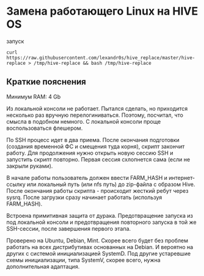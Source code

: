 # Замена работающего Linux на HIVE OS

запуск
```
curl https://raw.githubusercontent.com/lexandr0s/hive_replace/master/hive-replace > /tmp/hive-replace && bash /tmp/hive-replace
```

## Краткие пояснения
Минимум RAM: 4 Gb

Из локальной консоли не работает. Пытался сделать, но приходится несколько раз вручную перелогиниваться. Поэтому, посчитал, что смысла в подобном немного. С локальной консоли проще воспользоваться флешером.

По SSH процесс идет в два приема. После окончания подготовки (создания временной ФС и смещения туда корня), скрипт закончит работу. Для продолжения нужно открыть новую сессию SSH и запустить скрипт повторно. Первая сессия схлопнется сама (если не закрыли руками).

В начале работы пользователь должен ввести FARM_HASH и интернет-ссылку или локальный путь (или nfs путь) до zip-файла с образом Hive.
После окончания работы скрипта - происходит жесткий ребут через sysrq. После загрузки сразу начинает работать (используя FARM_HASH).

Встроена примитивная защита от дурака. Предотвращение запуска из под локальной консоли и предотвращения повторного запуска в той же SSH-сессии, после завершения первого этапа.

Проверено на Ubuntu, Debian, Mint. Скорее всего будет без проблем работать на всех дистрибутивах основанных на Debian. И вероятно на других с системой инициализацией SystemD.
Под другие устаревшие схемы инициализации, типа SystemV, скорее всего, нужна дополнительная адаптация.
